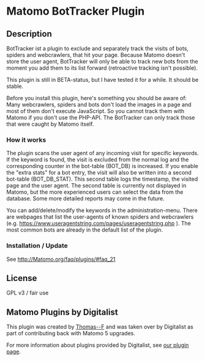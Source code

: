 # Matomo BotTracker Plugin

## Description

BotTracker ist a plugin to exclude and separately track the visits of bots, spiders and webcrawlers, that hit your page. Because Matomo doesn't store the user agent, BotTracker will only be able to track new bots from the moment you add them to its list forward (retroactive tracking isn't possible).

This plugin is still in BETA-status, but I have tested it for a while. It should be stable.

Before you install this plugin, here's something you should be aware of:
Many webcrawlers, spiders and bots don't load the images in a page and most of them don't execute JavaScript. So you cannot track them with Matomo if you don't use the PHP-API. The BotTracker can only track those that were caught by Matomo itself.

### How it works

The plugin scans the user agent of any incoming visit for specific keywords. If the keyword is found, the visit is excluded from the normal log and the corresponding counter in the bot-table (BOT_DB) is increased.
If you enable the "extra stats" for a bot entry, the visit will also be written into a second bot-table (BOT_DB_STAT). This second table logs the timestamp, the visited page and the user agent. The second table is currently not displayed in Matomo, but the more experienced users can select the data from the database. Some more detailed reports may come in the future.

You can add/delete/modify the keywords in the administration-menu. There are webpages that list the user-agents of known spiders and webcrawlers (e.g. <https://www.useragentstring.com/pages/useragentstring.php> ). The most common bots are already in the default list of the plugin.

### Installation / Update

See <http://Matomo.org/faq/plugins/#faq_21>

## License

GPL v3 / fair use

## Matomo Plugins by Digitalist

This plugin was created by [Thomas--F](https://github.com/Thomas--F) and was taken over
by Digitalist as part of contributing back with Matomo 5 upgrades.

For more information about plugins provided by Digitalist, see [our plugin page](https://github.com/digitalist-se/MatomoPlugins).
